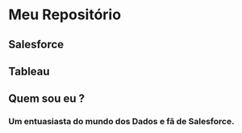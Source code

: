 # Meu Repositório

## Salesforce
## Tableau
## Quem sou eu ?
### Um entuasiasta do mundo dos Dados e fã de Salesforce.
